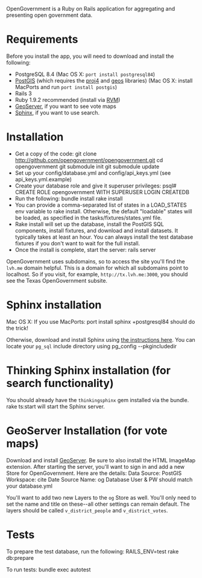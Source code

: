 OpenGovernment is a Ruby on Rails application for aggregating and presenting open government data.

# Requirements
Before you install the app, you will need to download and install the following:

  * PostgreSQL 8.4 (Mac OS X: `port install postgresql84`)
  * [PostGIS](http://postgis.refractions.net/) (which requires the [proj4](http://trac.osgeo.org/proj/) and [geos](http://trac.osgeo.org/geos/) libraries) (Mac OS X: install MacPorts and run `port install postgis`)
  * Rails 3
  * Ruby 1.9.2 recommended (install via [RVM](http://rvm.beginrescueend.com/))
  * [GeoServer](http://geoserver.org/display/GEOS/Welcome), if you want to see vote maps
  * [Sphinx](http://www.sphinxsearch.com/), if you want to use search.

# Installation
  * Get a copy of the code:
        git clone http://github.com/opengovernment/opengovernment.git
        cd opengovernment
        git submodule init
        git submodule update
  * Set up your config/database.yml and config/api_keys.yml (see api_keys.yml.example)
  * Create your database role and give it superuser privileges:
        psql# CREATE ROLE opengovernment WITH SUPERUSER LOGIN CREATEDB
  * Run the following:
        bundle install
        rake install
  * You can provide a comma-separated list of states in a LOAD_STATES env variable to rake install. Otherwise, the default "loadable" states will be loaded, as specified in the tasks/fixtures/states.yml file.
  * Rake install will set up the database, install the PostGIS SQL components, install fixtures, and download and install datasets. It typically takes at least an hour. You can always install the test database fixtures if you don't want to wait for the full install.
  * Once the install is complete, start the server:
        rails server

OpenGovernment uses subdomains, so to access the site you'll find the `lvh.me` domain helpful. This is a domain for which all subdomains point to localhost. So if you visit, for example, `http://tx.lvh.me:3000`, you should see the Texas OpenGovernment subsite.

# Sphinx installation
Mac OS X: If you use MacPorts:
    port install sphinx +postgresql84
should do the trick!

Otherwise, download and install Sphinx using [the instructions here](http://freelancing-god.github.com/ts/en/installing_sphinx.html). You can locate your `pg_sql` include directory using
    pg_config --pkgincludedir

# Thinking Sphinx installation (for search functionality)
You should already have the `thinkingsphinx` gem installed via the bundle.
    rake ts:start
will start the Sphinx server.

# GeoServer Installation (for vote maps)
Download and install [GeoServer](http://geoserver.org/display/GEOS/Welcome).
Be sure to also install the HTML ImageMap extension.
After starting the server, you'll want to sign in and add a new Store for OpenGovernment. Here are the details:
    Data Source: PostGIS
    Workspace: cite
    Date Source Name: og
    Database User & PW should match your database.yml

You'll want to add two new Layers to the `og` Store as well. You'll only need to set the name and title on these--all other settings can remain default. The layers should be called `v_district_people` and `v_district_votes`.

# Tests
To prepare the test database, run the following:
    RAILS_ENV=test rake db:prepare

To run tests:
    bundle exec autotest
